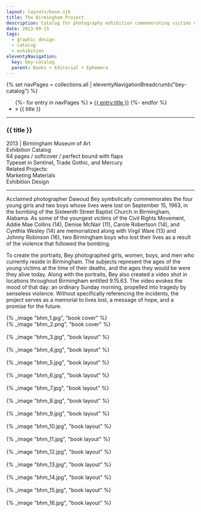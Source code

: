 ```yaml
---
layout: layouts/base.njk
title: The Birmingham Project
description: Catalog for photography exhibition commemorating victims of the 1963 16th St Baptist Church Bombing
date: 2013-09-15
tags:
  - graphic design
  - catalog
  - exhibition
eleventyNavigation:
  key: bey-catalog
  parent: Books + Editorial + Ephemera
---
```


<div class="container">
  <div class="row">
    <div class="col">
  		{% set navPages = collections.all | eleventyNavigationBreadcrumb("bey-catalog") %}
	  	<ul class="post-breadcrumb">
		      {%- for entry in navPages %}
			  <li{% if entry.url == page.url %} class="active-breadcrumb"{% endif %}> » <a href="{{ entry.url }}">{{ entry.title }}</a></li>
  			  {%- endfor %}
	    	<li><active-breadcrumb>» {{ title }}</active-breadcrumb></li>
			</ul>
    </div>
  </div>
  <hr>
  <div class="row"></div>
	<div class="row">
		<div class="col">
			<h3>{{ title }}</h3>
		    <figcaption>2013 | Birmingham Museum of Art</figcaption>
            <figcaption>Exhibition Catalog</br>64 pages / softcover / perfect bound with flaps</br>Typeset in Sentinel, Trade Gothic, and Mercury</figcaption>
            <figcaption>Related Projects:</br>Marketing Materials</br>Exhibition Design</figcaption>
			<hr>
		    	<p>Acclaimed photographer Dawoud Bey symbolically commemorates the four young girls and two boys whose lives were lost on September 15, 1963, in the bombing of the Sixteenth Street Baptist Church in Birmingham, Alabama. As some of the youngest victims of the Civil Rights Movement, Addie Mae Collins (14), Denise McNair (11), Carole Robertson (14), and Cynthia Wesley (14) are memorialized along with Virgil Ware (13) and Johnny Robinson (16), two Birmingham boys who lost their lives as a result of the violence that followed the bombing.</p>
                <p>To create the portraits, Bey photographed girls, women, boys, and men who currently reside in Birmingham. The subjects represent the ages of the young victims at the time of their deaths, and the ages they would be were they alive today. Along with the portraits, Bey also created a video shot in locations throughout Birmingham entitled 9.15.63. The video evokes the mood of that day: an ordinary Sunday morning, propelled into tragedy by senseless violence. Without specifically referencing the incidents, the project serves as a memorial to lives lost, a message of hope, and a promise for the future.</p>
		</div>
        <div class="col-12 col-12-md col-1-lg"></div>
		<div class="col">
			{% _image "bhm_1.jpg", "book cover" %}
		</div>
	</div>
	<div class="row">
		<div class="col">
            {% _image "bhm_2.png", "book cover" %}
        </br></br>
            {% _image "bhm_3.jpg", "book layout" %}
        </br></br>
            {% _image "bhm_4.jpg", "book layout" %}
        </br></br>
            {% _image "bhm_5.jpg", "book layout" %}
        </br></br>
            {% _image "bhm_6.jpg", "book layout" %}
        </br></br>
            {% _image "bhm_7.jpg", "book layout" %}
        </br></br>
            {% _image "bhm_8.jpg", "book layout" %}
        </br></br>
            {% _image "bhm_9.jpg", "book layout" %}
        </br></br>
            {% _image "bhm_10.jpg", "book layout" %}
        </br></br>
            {% _image "bhm_11.jpg", "book layout" %}
        </br></br>
            {% _image "bhm_12.jpg", "book layout" %}
        </br></br>
            {% _image "bhm_13.jpg", "book layout" %}
        </br></br>
            {% _image "bhm_14.jpg", "book layout" %}
        </br></br>
            {% _image "bhm_15.jpg", "book layout" %}
        </br></br>
            {% _image "bhm_16.jpg", "book layout" %}
        </div>
  	</div>
</div>